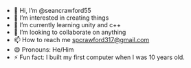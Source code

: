- 👋 Hi, I’m @seancrawford55
- 👀 I’m interested in creating things
- 🌱 I’m currently learning unity and c++
- 💞️ I’m looking to collaborate on anything
- 📫 How to reach me spcrawford317@gmail.com
- 😄 Pronouns: He/Him
- ⚡ Fun fact: I built my first computer when I was 10 years old.

<!---
seancrawford55/seancrawford55 is a ✨ special ✨ repository because its `README.md` (this file) appears on your GitHub profile.
You can click the Preview link to take a look at your changes.
--->
